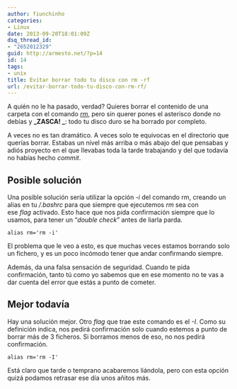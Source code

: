 ```yaml
---
author: fiunchinho
categories:
- Linux
date: 2013-09-20T18:01:09Z
dsq_thread_id:
- "2652012329"
guid: http://armesto.net/?p=14
id: 14
tags:
- unix
title: Evitar borrar todo tu disco con rm -rf
url: /evitar-borrar-todo-tu-disco-con-rm-rf/
---
```


A quién no le ha pasado, verdad? Quieres borrar el contenido de una carpeta con el comando <a title="Comando rm" href="http://linux.about.com/od/commands/l/blcmdl1_rm.htm" target="_blank"><em>rm</em></a>, pero sin querer pones el asterisco donde no debías y **_ZASCA! _**: todo tu disco duro se ha borrado por completo.

A veces no es tan dramático. A veces solo te equivocas en el directorio que querías borrar. Estabas un nivel más arriba o más abajo del que pensabas y adiós proyecto en el que llevabas toda la tarde trabajando y del que todavía no habías hecho _commit_.

<!--more-->

## Posible solución

Una posible solución sería utilizar la opción _-i_ del comando rm, creando un alias en tu _/.bashrc_ para que siempre que ejecutemos _rm_ sea con ese _flag_ activado. Esto hace que nos pida confirmación siempre que lo usamos, para tener un “_double check_” antes de liarla parda.

    alias rm='rm -i'

El problema que le veo a esto, es que muchas veces estamos borrando solo un fichero, y es un poco incómodo tener que andar confirmando siempre.

Además, da una falsa sensación de seguridad. Cuando te pida confirmación, tanto tú como yo sabemos que en ese momento no te vas a dar cuenta del error que estás a punto de cometer.

## Mejor todavía

Hay una solución mejor. Otro _flag_ que trae este comando es el _-I_. Como su definición indica, nos pedirá confirmación solo cuando estemos a punto de borrar más de 3 ficheros. Si borramos menos de eso, no nos pedirá confirmación.

    alias rm='rm -I'

Está claro que tarde o temprano acabaremos liándola, pero con esta opción quizá podamos retrasar ese día unos añitos más.